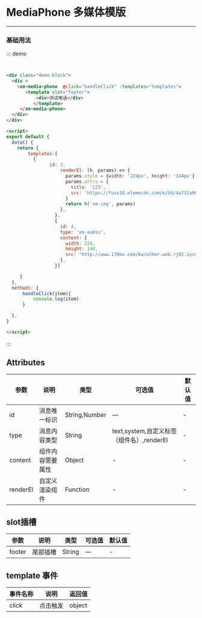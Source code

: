 
# MediaPhone 多媒体模版
----
### 基础用法
<div class="demo-block">
  <div >
    <xm-media-phone  @click="handleClick" :templates="templates">
     <template slot="footer">
      <div>测试电话</div>
     </template>
    </xm-media-phone>
  </div>
</div>

<script>
export default {
  data() {
    return {
        templates:[
          {
                id: 3,
                    renderEl: (h, params) => {
                      params.style = {width: '224px', height: '144px'}
                      params.attrs = {
                        title: '123',
                        src: 'https://fuss10.elemecdn.com/e/5d/4a731a90594a4af544c0c25941171jpeg.jpeg',
                      }
                      return h('xm-img', params)
                    },
                  },
                  {
                    id: 4,
                    type: 'xm-audio',
                    content: {
                      width: 224,
                      height: 144,
                      src: "http://www.170mv.com/kw/other.web.rj01.sycdn.kuwo.cn/resource/n3/2/63/3890495760.mp3"
                    },
                  }]

     }
  },
  methods: {
      handleClick(item){
          console.log(item)
      }

  },
}

</script>




::: demo
```html


<div class="demo-block">
  <div >
    <xm-media-phone  @click="handleClick" :templates="templates">
       <template slot="footer">
           <div>测试电话</div>
          </template>
     </xm-media-phone>
  </div>
</div>

<script>
export default {
  data() {
    return {
        templates:[
          {
                id: 3,
                    renderEl: (h, params) => {
                      params.style = {width: '224px', height: '144px'}
                      params.attrs = {
                        title: '123',
                        src: 'https://fuss10.elemecdn.com/e/5d/4a731a90594a4af544c0c25941171jpeg.jpeg',
                      }
                      return h('xm-img', params)
                    },
                  },
                  {
                    id: 4,
                    type: 'xm-audio',
                    content: {
                      width: 224,
                      height: 144,
                      src: "http://www.170mv.com/kw/other.web.rj01.sycdn.kuwo.cn/resource/n3/2/63/3890495760.mp3"
                    },
                  }]

     }
  },
  methods: {
      handleClick(item){
          console.log(item)
      }

  },
}

</script>


```
:::



## Attributes
| 参数      | 说明          | 类型      | 可选值                           | 默认值  |
|---------- |-------------- |---------- |--------------------------------  |-------- |
| id	 | 消息唯一标识	 | String,Number	 | — | - |
| type | 消息内容类型	 | String | text,system,自定义标签（组件名）,renderEl| - |
| content | 组件内容需要属性	 | Object  | -| - |
| renderEl | 自定义渲染组件	 | Function  | -| - |


## slot插槽
| 参数      | 说明          | 类型      | 可选值                           | 默认值  |
|---------- |-------------- |---------- |--------------------------------  |-------- |
| footer	 | 尾部插槽	 | String	 | — | - |



## template 事件
| 事件名称      | 说明          | 返回值  |
|---------- |-------------- |---------- |
| click | 点击触发 | object |
